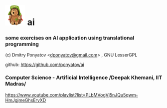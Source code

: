 # ![](logo64x64.png) ai
### some exercises on AI application using translational programming

(c) Dmitry Ponyatov <<dponyatov@gmail.com>> , GNU LesserGPL

github: https://github.com/ponyatov/ai

### Computer Science - Artificial Intelligence /Deepak Khemani, IIT Madras/
https://www.youtube.com/playlist?list=PLbMVogVj5nJQu5qwm-HmJgjmeGhsErvXD
